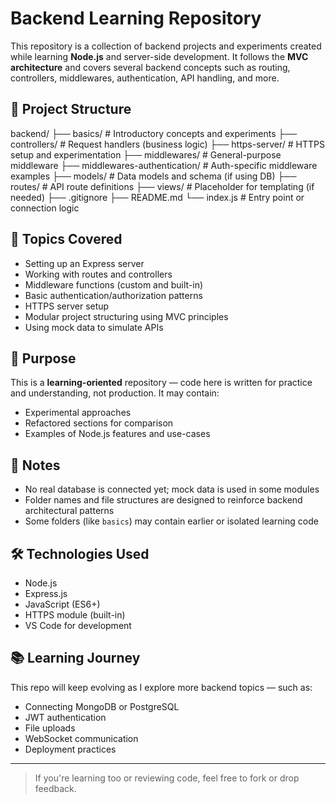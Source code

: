 # Backend Learning Repository

This repository is a collection of backend projects and experiments created while learning **Node.js** and server-side development. It follows the **MVC architecture** and covers several backend concepts such as routing, controllers, middlewares, authentication, API handling, and more.

## 📁 Project Structure

backend/
├── basics/ # Introductory concepts and experiments
├── controllers/ # Request handlers (business logic)
├── https-server/ # HTTPS setup and experimentation
├── middlewares/ # General-purpose middleware
├── middlewares-authentication/ # Auth-specific middleware examples
├── models/ # Data models and schema (if using DB)
├── routes/ # API route definitions
├── views/ # Placeholder for templating (if needed)
├── .gitignore
├── README.md
└── index.js # Entry point or connection logic


## 🚀 Topics Covered

- Setting up an Express server
- Working with routes and controllers
- Middleware functions (custom and built-in)
- Basic authentication/authorization patterns
- HTTPS server setup
- Modular project structuring using MVC principles
- Using mock data to simulate APIs

## 🧠 Purpose

This is a **learning-oriented** repository — code here is written for practice and understanding, not production. It may contain:
- Experimental approaches
- Refactored sections for comparison
- Examples of Node.js features and use-cases

## 📌 Notes

- No real database is connected yet; mock data is used in some modules
- Folder names and file structures are designed to reinforce backend architectural patterns
- Some folders (like `basics`) may contain earlier or isolated learning code

## 🛠️ Technologies Used

- Node.js
- Express.js
- JavaScript (ES6+)
- HTTPS module (built-in)
- VS Code for development

## 📚 Learning Journey

This repo will keep evolving as I explore more backend topics — such as:
- Connecting MongoDB or PostgreSQL
- JWT authentication
- File uploads
- WebSocket communication
- Deployment practices

---

> If you're learning too or reviewing code, feel free to fork or drop feedback.

